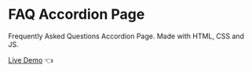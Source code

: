# FAQ Accordion Page

Frequently Asked Questions Accordion Page. Made with HTML, CSS and JS.

[Live Demo](https://dmitriy24s.github.io/faq-accordion-page/) 👈

